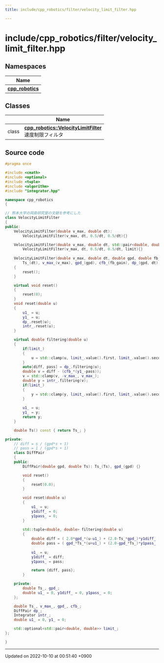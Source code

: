 ```yaml
---
title: include/cpp_robotics/filter/velocity_limit_filter.hpp

---
```


# include/cpp_robotics/filter/velocity_limit_filter.hpp



## Namespaces

| Name           |
| -------------- |
| **[cpp_robotics](/cpp_robotics/doxybook/Namespaces/namespacecpp__robotics/)**  |

## Classes

|                | Name           |
| -------------- | -------------- |
| class | **[cpp_robotics::VelocityLimitFilter](/cpp_robotics/doxybook/Classes/classcpp__robotics_1_1VelocityLimitFilter/)** <br>速度制限フィルタ  |




## Source code

```cpp
#pragma once

#include <cmath>
#include <optional>
#include <tuple>
#include <algorithm>
#include "integrator.hpp"

namespace cpp_robotics
{

// 熊本大学の岡島研究室の文献を参考にした
class VelocityLimitFilter
{
public:
    VelocityLimitFilter(double v_max, double dt):
        VelocityLimitFilter(v_max, dt, 0.5/dt, 0.5/dt){}

    VelocityLimitFilter(double v_max, double dt, std::pair<double, double> limit):
        VelocityLimitFilter(v_max, dt, 0.5/dt, 0.5/dt, limit){}
    
    VelocityLimitFilter(double v_max, double dt, double gpd, double fb_gain, std::optional<std::pair<double, double>> limit = std::nullopt): 
        Ts_(dt), v_max_(v_max), gpd_(gpd), cfb_(fb_gain), dp_(gpd, dt), intr_(dt), limit_(limit)
    {
        reset();
    }

    virtual void reset() 
    {
        reset(0);
    }
    void reset(double u)
    {
        u1_ = u;
        y1_ = u;
        dp_.reset(u);
        intr_.reset(u);
    }

    virtual double filtering(double u) 
    {
        if(limit_)
        {
            u = std::clamp(u, limit_.value().first, limit_.value().second);
        }
        auto[diff, pass] = dp_.filtering(u);
        double v = diff - (cfb_*(y1_-pass));
        v = std::clamp(v, -v_max_, v_max_);
        double y = intr_.filtering(v);
        if(limit_)
        {
            y = std::clamp(y, limit_.value().first, limit_.value().second);
        }
        
        u1_ = u;
        y1_ = y;
        return y;
    }

    double Ts() const { return Ts_; }

private:
    // diff = s / (gpd*s + 1)
    // pass = 1 / (gpd*s + 1)
    class DiffPair
    {
    public:
        DiffPair(double gpd, double Ts): Ts_(Ts), gpd_(gpd) {}

        void reset()
        {
            reset(0.0);
        }

        void reset(double u)
        {
            u1_ = u;
            y1diff_ = 0;
            y1pass_ = 0;
        }
            
        std::tuple<double, double> filtering(double u)
        {
            double diff = ( 2.0*gpd_*(u-u1_) + (2.0-Ts_*gpd_)*y1diff_ )/(2.0+Ts_*gpd_);
            double pass = ( gpd_*Ts_*(u+u1_) + (2.0-gpd_*Ts_)*y1pass_ )/(2.0+Ts_*gpd_);
            
            u1_ = u;
            y1diff_ = diff;
            y1pass_ = pass;

            return {diff, pass};
        }

    private:    
        double Ts_, gpd_;
        double u1_ = 0, y1diff_ = 0, y1pass_ = 0;
    };

    double Ts_, v_max_, gpd_, cfb_;
    DiffPair dp_;
    Integrator intr_;
    double u1_ = 0, y1_ = 0;

    std::optional<std::pair<double, double>> limit_;
};

}
```


-------------------------------

Updated on 2022-10-10 at 00:51:40 +0900
